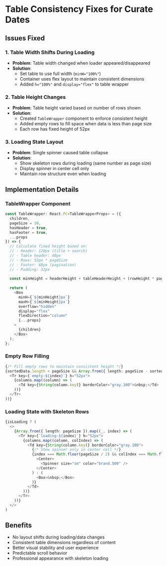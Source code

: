 # Table Consistency Fixes for Curate Dates

## Issues Fixed

### 1. Table Width Shifts During Loading
- **Problem**: Table width changed when loader appeared/disappeared
- **Solution**: 
  - Set table to use full width (`minW="100%"`)
  - Container uses flex layout to maintain consistent dimensions
  - Added `h="100%"` and `display="flex"` to table wrapper

### 2. Table Height Changes
- **Problem**: Table height varied based on number of rows shown
- **Solution**:
  - Created `TableWrapper` component to enforce consistent height
  - Added empty rows to fill space when data is less than page size
  - Each row has fixed height of 52px

### 3. Loading State Layout
- **Problem**: Single spinner caused table collapse
- **Solution**:
  - Show skeleton rows during loading (same number as page size)
  - Display spinner in center cell only
  - Maintain row structure even when loading

## Implementation Details

### TableWrapper Component
```typescript
const TableWrapper: React.FC<TableWrapperProps> = ({
  children,
  pageSize = 10,
  hasHeader = true,
  hasFooter = true,
  ...props
}) => {
  // Calculate fixed height based on:
  // - Header: 120px (title + search)
  // - Table header: 40px
  // - Rows: 52px * pageSize
  // - Footer: 68px (pagination)
  // - Padding: 32px
  
  const minHeight = headerHeight + tableHeaderHeight + (rowHeight * pageSize) + footerHeight + paddingHeight;
  
  return (
    <Box
      minH={`${minHeight}px`}
      maxH={`${minHeight}px`}
      overflow="hidden"
      display="flex"
      flexDirection="column"
      {...props}
    >
      {children}
    </Box>
  );
};
```

### Empty Row Filling
```typescript
{/* Fill empty rows to maintain consistent height */}
{sortedData.length < pageSize && Array.from({ length: pageSize - sortedData.length }).map((_, index) => (
  <Tr key={`empty-${index}`} h="52px">
    {columns.map((column) => (
      <Td key={String(column.key)} borderColor="gray.100">&nbsp;</Td>
    ))}
  </Tr>
))}
```

### Loading State with Skeleton Rows
```typescript
{isLoading ? (
  <>
    {Array.from({ length: pageSize }).map((_, index) => (
      <Tr key={`loading-${index}`} h="52px">
        {columns.map((column, colIndex) => (
          <Td key={String(column.key)} borderColor="gray.100">
            {/* Show spinner only in center cell */}
            {index === Math.floor(pageSize / 2) && colIndex === Math.floor(columns.length / 2) ? (
              <Center>
                <Spinner size="sm" color="brand.500" />
              </Center>
            ) : (
              <Box>&nbsp;</Box>
            )}
          </Td>
        ))}
      </Tr>
    ))}
  </>
)
```

## Benefits
- No layout shifts during loading/data changes
- Consistent table dimensions regardless of content
- Better visual stability and user experience
- Predictable scroll behavior
- Professional appearance with skeleton loading